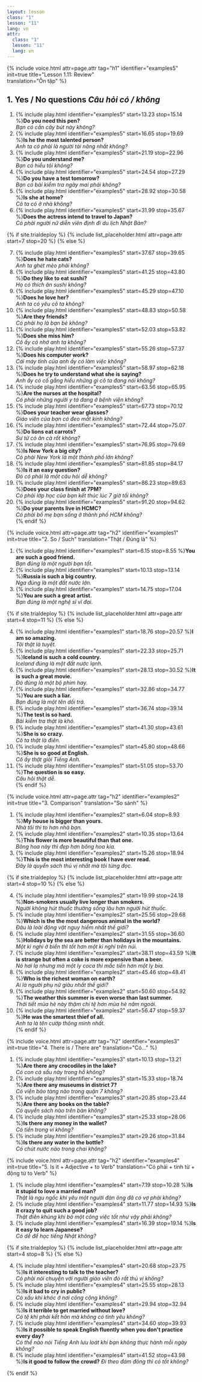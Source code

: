 ```yaml
---
layout: lesson
class: "1"
lesson: "11"
lang: vn
attr:
  class: "1"
  lesson: "11"
  lang: vn
---
```


{%  include voice.html attr=page.attr                     tag="h1"
	identifier="examples5"  init=true
	title="Lesson 1.11: Review"        
	translation="Ôn tập"
%}



## 1. Yes / No questions *Câu hỏi có / không*

1.  {% include play.html identifier="examples5" start=13.23 stop=15.14 %}**Do you need this pen?**     
*Bạn có cần cây bút này không?*    
2.  {% include play.html identifier="examples5" start=16.65 stop=19.69 %}**Is he the most talented person?**     
*Anh ta có phải là người tài năng nhất không?*     
3.  {% include play.html identifier="examples5" start=21.19 stop=22.96 %}**Do you understand me?**      
*Bạn có hiểu tôi không?*     
4.  {% include play.html identifier="examples5" start=24.54 stop=27.29 %}**Do you have a test tomorrow?**      
*Bạn có bài kiểm tra ngày mai phải không?*     
5.  {% include play.html identifier="examples5" start=28.92 stop=30.58 %}**Is she at home?**      
*Cô ta có ở nhà không?*     
6.  {% include play.html identifier="examples5" start=31.99 stop=35.67 %}**Does the actress intend to travel to Japan?**      
*Có phải người nữ diễn viên định đi du lịch Nhật Bản?*     

{% if site.trialdeploy %}
	{% include list_placeholder.html  attr=page.attr     start=7 stop=20 %}
	{% else %}

7.  {% include play.html identifier="examples5" start=37.67 stop=39.65 %}**Does he hate cats?**      
*Anh ta ghét mèo phải không?*     
8.  {% include play.html identifier="examples5" start=41.25 stop=43.80 %}**Do they like to eat sushi?**     
*Họ có thích ăn sushi không?*     
9.  {% include play.html identifier="examples5" start=45.29 stop=47.10 %}**Does he love her?**     
*Anh ta có yêu cô ta không?*     
10. {% include play.html identifier="examples5" start=48.83 stop=50.58 %}**Are they friends?**     
*Có phải họ là bạn bè không?*     
11. {% include play.html identifier="examples5" start=52.03 stop=53.82 %}**Does she miss him?**    
*Cô ấy có nhớ anh ta không?*    
12. {% include play.html identifier="examples5" start=55.26 stop=57.37 %}**Does his computer work?**     
*Cái máy tính của anh ấy có làm việc không?*     
13. {% include play.html identifier="examples5" start=58.97 stop=62.18 %}**Does he try to understand what she is saying?**     
*Anh ấy có cố gắng hiểu những gì cô ta đang nói không?*     
14. {% include play.html identifier="examples5" start=63.56 stop=65.95 %}**Are the nurses at the hospital?**      
*Có phải những người y tá đang ở bệnh viện không?*     
15. {% include play.html identifier="examples5" start=67.73 stop=70.12 %}**Does your teacher wear glasses?**      
*Giáo viên của bạn có đeo mắt kính không?*     
16. {% include play.html identifier="examples5" start=72.44 stop=75.07 %}**Do lions eat carrots?**      
*Sư tử có ăn cà rốt không?*     
17. {% include play.html identifier="examples5" start=76.95 stop=79.69 %}**Is New York a big city?**      
*Có phải New York là một thành phố lớn không?*     
18. {% include play.html identifier="examples5" start=81.85 stop=84.17 %}**Is it an easy question?**      
*Đó có phải là một câu hỏi dễ không?*     
19. {% include play.html identifier="examples5" start=86.23 stop=89.63 %}**Does your class finish at 7PM?**      
*Có phải lớp học của bạn kết thúc lúc 7 giờ tối không?*     
20. {% include play.html identifier="examples5" start=91.20 stop=94.62 %}**Do your parents live in HCMC?**      
*Có phải bố mẹ bạn sống ở thành phố HCM không?*     
{% endif %}

{%  include voice.html attr=page.attr                     tag="h2"
	identifier="examples1"  init=true
	title="2. So / Such"
	translation="Thật / Đúng là"
%}


1. {% include play.html identifier="examples1" start=6.15 stop=8.55 %}**You are such a good friend.**      
*Bạn đúng là một người bạn tốt.*     
2. {% include play.html identifier="examples1" start=10.13 stop=13.14 %}**Russia is such a big country.**     
*Nga đúng là một đất nước lớn.*     
3. {% include play.html identifier="examples1" start=14.75 stop=17.04 %}**You are such a great artist.**     
*Bạn đúng là một nghệ sĩ vĩ đại.*    

{% if site.trialdeploy %}
	{% include list_placeholder.html  attr=page.attr     start=4 stop=11 %}
	{% else %}

4. {% include play.html identifier="examples1" start=18.76 stop=20.57 %}**I am so amazing.**     
*Tôi thật là tuyệt.*     
5. {% include play.html identifier="examples1" start=22.33 stop=25.71 %}**Iceland is such a cold country.**      
*Iceland đúng là một đất nước lạnh.*     
6. {% include play.html identifier="examples1" start=28.13 stop=30.52 %}**It is such a great movie.**      
*Đó đúng là một bộ phim hay.*     
7. {% include play.html identifier="examples1" start=32.86 stop=34.77 %}**You are such a liar.**      
*Bạn đúng là một tên dối trá.*     
8. {% include play.html identifier="examples1" start=36.74 stop=39.14 %}**The test is so hard.**     
*Bài kiểm tra thật là khó.*     
9. {% include play.html identifier="examples1" start=41.30 stop=43.61 %}**She is so crazy.**     
*Cô ta thật là điên.*    
10. {% include play.html identifier="examples1" start=45.80 stop=48.66 %}**She is so good at English.**      
*Cô ấy thật giỏi Tiếng Anh.*     
11. {% include play.html identifier="examples1" start=51.05 stop=53.70 %}**The question is so easy.**     
*Câu hỏi thật dễ.*     
{% endif %}

{%  include voice.html attr=page.attr                     tag="h2"
	identifier="examples2"  init=true
	title="3. Comparison"
	translation="So sánh"
%}


1.  {% include play.html identifier="examples2" start=6.04 stop=8.93 %}**My house is bigger than yours.**      
*Nhà tôi thì to hơn nhà bạn.*     
2.  {% include play.html identifier="examples2" start=10.35 stop=13.64 %}**This flower is more beautiful than that one.**     
*Bông hoa này thì đẹp hơn bông hoa kia.*     
3.  {% include play.html identifier="examples2" start=15.26 stop=18.94 %}**This is the most interesting book I have ever read.**      
*Đây là quyển sách thú vị nhất mà tôi từng đọc.*     

{% if site.trialdeploy %}
	{% include list_placeholder.html  attr=page.attr     start=4 stop=10 %}
	{% else %}

4.  {% include play.html identifier="examples2" start=19.99 stop=24.18 %}**Non-smokers usually live longer than smokers.**      
*Người không hút thuốc thường sống lâu hơn người hút thuốc.*    
5.  {% include play.html identifier="examples2" start=25.56 stop=29.68 %}**Which is the the most dangerous animal in the world?**      
*Đâu là loài động vật nguy hiểm nhất thế giới?*     
6.  {% include play.html identifier="examples2" start=31.55 stop=36.60 %}**Holidays by the sea are better than holidays in the mountains.**      
*Một kì nghỉ ở biển thì tốt hơn một kì nghỉ trên núi.*     
7.  {% include play.html identifier="examples2" start=38.11 stop=43.59 %}**It is strange but often a coke is more expensive than a beer.**      
*Nó hơi lạ nhưng mà một ly coca thì mắc tiền hơn một ly bia.*     
8.  {% include play.html identifier="examples2" start=45.46 stop=48.41 %}**Who is the richest woman on earth?**     
*Ai là người phụ nữ giàu nhất thế giới?*     
9.  {% include play.html identifier="examples2" start=50.60 stop=54.92 %}**The weather this summer is even worse than last summer.**      
*Thời tiết mùa hè này thậm chí tệ hơn mùa hè năm ngoái.*     
10.  {% include play.html identifier="examples2" start=56.47 stop=59.37 %}**He was the smartest thief of all.**      
*Anh ta là tên cướp thông minh nhất.*      
{% endif %}

{%  include voice.html attr=page.attr                     tag="h2"
	identifier="examples3"  init=true
	title="4. There is / There are"
	translation="Có..."
%}


1. {% include play.html identifier="examples3" start=10.13 stop=13.21 %}**Are there any crocodiles in the lake?**      
*Có con cá sấu này trong hồ không?*     
2. {% include play.html identifier="examples3" start=15.33 stop=18.74 %}**Are there any museums in district 7?**     
*Có viện bảo tàng nào trong quận 7 không?*     
3. {% include play.html identifier="examples3" start=20.85 stop=23.44 %}**Are there any books on the table?**     
*Có quyển sách nào trên bàn không?*     
4. {% include play.html identifier="examples3" start=25.33 stop=28.06 %}**Is there any money in the wallet?**     
*Có tiền trong ví không?*     
5. {% include play.html identifier="examples3" start=29.26 stop=31.84 %}**Is there any water in the bottle?**     
*Có chút nước nào trong chai không?*     


{%  include voice.html attr=page.attr                     tag="h2"
	identifier="examples4"  init=true
	title="5. Is it + Adjective + to Verb"
	translation="Có phải + tính từ + động từ to Verb"
%}


1. {% include play.html identifier="examples4" start=7.19 stop=10.28 %}**Is it stupid to love a married man?**      
*Thật là ngu ngốc khi yêu một người đàn ông đã có vợ phải không?*     
2. {% include play.html identifier="examples4" start=11.77 stop=14.93 %}**Is it crazy to quit such a good job?**      
*Thật điên khùng khi bỏ một công việc tốt như vậy phải không?*      
3. {% include play.html identifier="examples4" start=16.39 stop=19.14 %}**Is it easy to learn Japanese?**      
*Có dễ để học tiếng Nhật không?*     

{% if site.trialdeploy %}
	{% include list_placeholder.html  attr=page.attr     start=4 stop=8 %}
	{% else %}

4. {% include play.html identifier="examples4" start=20.68 stop=23.75 %}**Is it interesting to talk to the teacher?**      
*Có phải nói chuyện với người giáo viên đó rất thú vị không?*     
5. {% include play.html identifier="examples4" start=25.55 stop=28.13 %}**Is it bad to cry in public?**      
*Có xấu khi khóc ở nơi công cộng không?*      
6. {% include play.html identifier="examples4" start=29.94 stop=32.94 %}**Is it terrible to get married without love?**     
*Có tệ khi phải kết hôn mà không có tình yêu không?*     
7. {% include play.html identifier="examples4" start=34.60 stop=39.93 %}**Is it possible to speak English fluently when you don't practice every day?**      
*Có thể nào nói Tiếng Anh lưu loát khi bạn không thực hành mỗi ngày không?*     
8. {% include play.html identifier="examples4" start=41.52 stop=43.98 %}**Is it good to follow the crowd?** *Đi theo đám đông thì có tốt không?*    

{% endif %}


